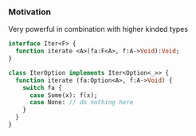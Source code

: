 ### Motivation

Very powerful in combination with higher kinded types
```haxe
interface Iter<F> {
  function iterate <A>(fa:F<A>, f:A->Void):Void;
}
```
```haxe
class IterOption implements Iter<Option<_>> {
  function iterate (fa:Option<A>, f:A->Void) {
    switch fa {
      case Some(x): f(x);
      case None: // do nothing here
    }
  }
}
```
